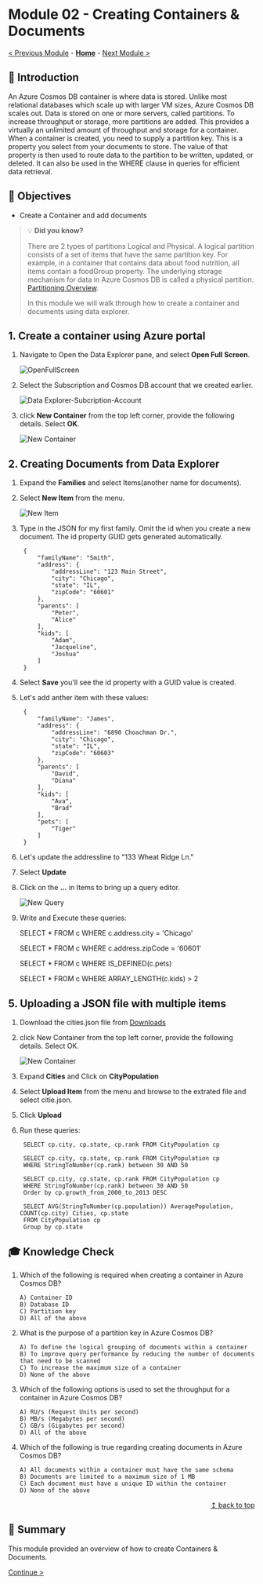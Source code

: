 # Module 02 - Creating Containers & Documents

[< Previous Module](../modules/module01.md) - **[Home](../README.md)** - [Next Module >](../modules/module03.md)

## :loudspeaker: Introduction

An Azure Cosmos DB container is where data is stored. Unlike most relational databases which scale up with larger VM sizes, Azure Cosmos DB scales out. Data is stored on one or more servers, called partitions. To increase throughput or storage, more partitions are added. This provides a virtually an unlimited amount of throughput and storage for a container. When a container is created, you need to supply a partition key. This is a property you select from your documents to store. The value of that property is then used to route data to the partition to be written, updated, or deleted. It can also be used in the WHERE clause in queries for efficient data retrieval.

## :dart: Objectives

* Create a Container and add documents


> :bulb: **Did you know?**
>
> There are 2 types of partitions Logical and Physical. 
> A logical partition consists of a set of items that have the same partition key. For example, in a container that contains data about food nutrition, all items contain a foodGroup property. The underlying storage mechanism for data in Azure Cosmos DB is called a physical partition.
>   [Partitioning Overview](https://learn.microsoft.com/en-us/azure/cosmos-db/partitioning-overview).
>
>
> In this module we will walk through how to create a container and documents using data explorer.

## 1. Create a container using Azure portal

1. Navigate to Open the Data Explorer pane, and select **Open Full Screen**.

    ![OpenFullScreen](../images/module02/DataExp.png)

2. Select the Subscription and Cosmos DB account that we created earlier.

    ![Data Explorer-Subcription-Account](../images/module02/Fullscreen-sub-acct-settings.png)

3. click **New Container** from the top left corner, provide the following details. Select **OK**.

    ![New Container](../images/module02/ContainerSettings.png)


## 2. Creating Documents from Data Explorer

1. Expand the **Families** and select Items(another name for documents).

2. Select **New Item** from the menu.

   ![New Item](../images/module02/NewItem.png)

3. Type in the JSON for my first family. Omit the id when you create a new document. The id property GUID gets generated automatically.

        {
            "familyName": "Smith",
            "address": {
                "addressLine": "123 Main Street",
                "city": "Chicago",
                "state": "IL",
                "zipCode": "60601"
            },
            "parents": [
                "Peter",
                "Alice"
            ],
            "kids": [
                "Adam",
                "Jacqueline",
                "Joshua"
            ]
        }


4. Select **Save** you'll see the id property with a GUID value is created.

5. Let's add anther item with these values:

        {
            "familyName": "James",
            "address": {
                "addressLine": "6890 Choachman Dr.",
                "city": "Chicago",
                "state": "IL",
                "zipCode": "60603"
            },
            "parents": [
                "David",
                "Diana"
            ],
            "kids": [
                "Ava",
                "Brad"
            ],
            "pets": [
                "Tiger"
            ]
        }

6. Let's update the addressline to 
    "133 Wheat Ridge Ln."
    
7. Select **Update** 

8. Click on the **...** in Items to bring up a query editor.

   ![New Query](../images/module02/NewQuery.png)

9. Write and Execute these queries:

    SELECT * FROM c
    WHERE c.address.city = 'Chicago'

    SELECT * FROM c
    WHERE c.address.zipCode = '60601'

    SELECT * FROM c
    WHERE IS_DEFINED(c.pets)

    SELECT * FROM c
    WHERE ARRAY_LENGTH(c.kids) > 2


## 5. Uploading a JSON file with multiple items

1. Download the cities.json file from  [Downloads](../assests/Module02/)

2. click New Container from the top left corner, provide the following details. Select OK.

    ![New Container](../images/module02/Cities.png)

3. Expand **Cities** and Click on **CityPopulation**

4. Select **Upload Item** from the menu and browse to the extrated file and select citie.json.

5. Click **Upload**

6. Run these queries:

        SELECT cp.city, cp.state, cp.rank FROM CityPopulation cp

        SELECT cp.city, cp.state, cp.rank FROM CityPopulation cp
        WHERE StringToNumber(cp.rank) between 30 AND 50

        SELECT cp.city, cp.state, cp.rank FROM CityPopulation cp
        WHERE StringToNumber(cp.rank) between 30 AND 50
        Order by cp.growth_from_2000_to_2013 DESC

        SELECT AVG(StringToNumber(cp.population)) AveragePopulation, COUNT(cp.city) Cities, cp.state 
        FROM CityPopulation cp
        Group by cp.state 



## :mortar_board: Knowledge Check

1.	Which of the following is required when creating a container in Azure Cosmos DB? 

        A) Container ID 
        B) Database ID 
        C) Partition key 
        D) All of the above


2.	What is the purpose of a partition key in Azure Cosmos DB? 

        A) To define the logical grouping of documents within a container 
        B) To improve query performance by reducing the number of documents that need to be scanned 
        C) To increase the maximum size of a container 
        D) None of the above


3.	Which of the following options is used to set the throughput for a container in Azure Cosmos DB? 

        A) RU/s (Request Units per second) 
        B) MB/s (Megabytes per second) 
        C) GB/s (Gigabytes per second) 
        D) All of the above


4.	Which of the following is true regarding creating documents in Azure Cosmos DB? 

        A) All documents within a container must have the same schema 
        B) Documents are limited to a maximum size of 1 MB 
        C) Each document must have a unique ID within the container 
        D) None of the above


<div align="right"><a href="#module-02a---register--scan-adls-gen2">↥ back to top</a></div>

## :tada: Summary

This module provided an overview of how to create Containers & Documents.

[Continue >](../modules/module03.md)
